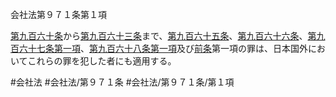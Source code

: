 会社法第９７１条第１項

[第九百六十条](会社法＿＿＿＿第９６０条)から[第九百六十三条](会社法＿＿＿＿第９６３条)まで、[第九百六十五条](会社法＿＿＿＿第９６５条)、[第九百六十六条](会社法＿＿＿＿第９６６条)、[第九百六十七条第一項](会社法＿＿＿＿第９６７条第１項)、[第九百六十八条第一項](会社法＿＿＿＿第９６８条第１項)及び[前条](会社法＿＿＿＿第９７０条第１項)第一項の罪は、日本国外においてこれらの罪を犯した者にも適用する。

#会社法
#会社法/第９７１条
#会社法/第９７１条/第１項
